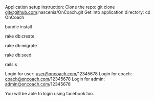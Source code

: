 Application setup instruction:
Clone the repo: git clone git@github.com:nascenia/OnCoach.git
Get into application directory: cd OnCoach

bundle install

rake db:create

rake db:migrate

rake db:seed

rails s

Login for user: user@oncoach.com/12345678
Login for coach: coach@oncoach.com/12345678
Login for admin: admin@oncoach.com/12345678

You will be able to login using facebook too.
